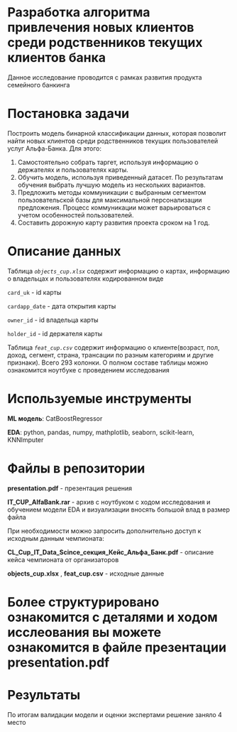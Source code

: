 # Разработка алгоритма привлечения новых клиентов среди родственников текущих клиентов банка

Данное исследование проводится с рамках развития продукта семейного банкинга

# Постановка задачи

Построить модель бинарной классификации данных, которая позволит
найти новых клиентов среди родственников текущих пользователей услуг
Альфа-Банка.
Для этого:
1. Самостоятельно собрать таргет, используя информацию о держателях
и пользователях карты.
2. Обучить модель, используя приведенный датасет. По результатам обучения выбрать лучшую модель из нескольких вариантов.
3. Предложить методы коммуникации с выбранным сегментом пользовательской базы для максимальной персонализации предложения.
Процесс коммуникации может варьироваться с учетом особенностей
пользователей.
4. Составить дорожную карту развития проекта сроком на 1 год.

# Описание данных

Таблица *`objects_cup.xlsx`* содержит информацию о картах, информацию о владельцах и пользователях кодированном виде

`card_uk` - id карты

`cardapp_date` - дата открытия карты

`owner_id` - id владельца карты

`holder_id` - id держателя карты

Таблица *`feat_cup.csv`* содержит информацию о клиенте(возраст, пол, доход, сегмент, страна, трансации по разным категориям и другие признаки). Всего 293 колонки. О полном составе таблицы можно ознакомится ноутбуке с проведением исследования


# Используемые инструменты

__ML модель__: CatBoostRegressor

__EDA__: python, pandas, numpy, mathplotlib, seaborn, scikit-learn, KNNImputer


# Файлы в репозитории

__presentation.pdf__ - презентация решения

__IT_CUP_AlfaBank.rar__ - архив с ноутбуком с ходом исследования и обучением модели
EDA и визуализации вносять большой влад в размер файла

При необходимости можно запросить дополнительно доступ к исходным данным чемпионата:

__CL_Cup_IT_Data_Scince_секция_Кейс_Альфа_Банк.pdf__ - описание кейса чемпионата от организаторов

__objects_cup.xlsx__ , __feat_cup.csv__ - исходные данные



# Более структурировано ознакомится с деталями и ходом исслеования вы можете ознакомится в файле презентации __presentation.pdf__

# Результаты

По итогам валидации модели и оценки экспертами решение заняло 4 место 


